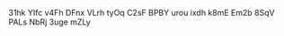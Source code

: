 31hk 
YIfc 
v4Fh 
DFnx 
VLrh 
tyOq 
C2sF 
BPBY 
urou 
ixdh 
k8mE 
Em2b 
8SqV 
PALs 
NbRj 
3uge 
mZLy 
